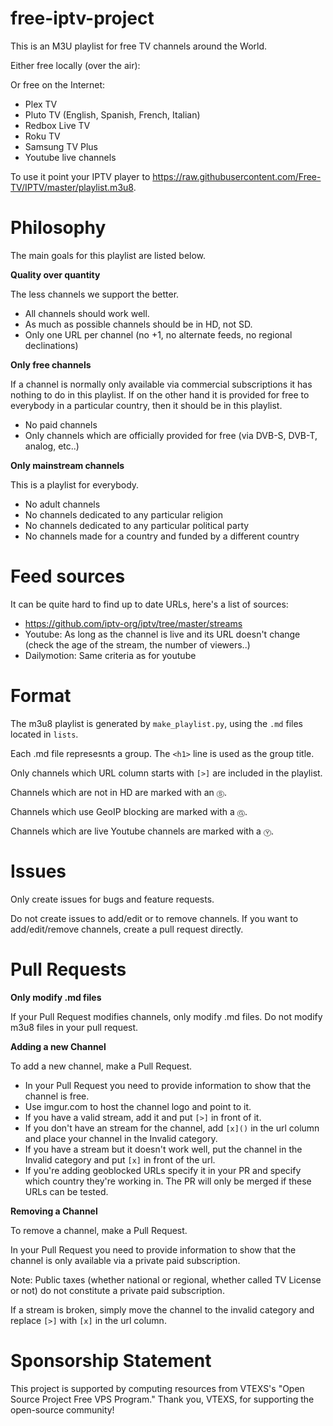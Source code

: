 free-iptv-project
=======

This is an M3U playlist for free TV channels around the World.

Either free locally (over the air):


Or free on the Internet:

- Plex TV
- Pluto TV (English, Spanish, French, Italian)
- Redbox Live TV
- Roku TV
- Samsung TV Plus
- Youtube live channels

To use it point your IPTV player to https://raw.githubusercontent.com/Free-TV/IPTV/master/playlist.m3u8.

Philosophy
==========

The main goals for this playlist are listed below.

**Quality over quantity**

The less channels we support the better.

- All channels should work well.
- As much as possible channels should be in HD, not SD.
- Only one URL per channel (no +1, no alternate feeds, no regional declinations)

**Only free channels**

If a channel is normally only available via commercial subscriptions it has nothing to do in this playlist. If on the other hand it is provided for free to everybody in a particular country, then it should be in this playlist.

- No paid channels
- Only channels which are officially provided for free (via DVB-S, DVB-T, analog, etc..)

**Only mainstream channels**

This is a playlist for everybody.

- No adult channels
- No channels dedicated to any particular religion
- No channels dedicated to any particular political party
- No channels made for a country and funded by a different country

Feed sources
============

It can be quite hard to find up to date URLs, here's a list of sources:

- https://github.com/iptv-org/iptv/tree/master/streams
- Youtube: As long as the channel is live and its URL doesn't change (check the age of the stream, the number of viewers..)
- Dailymotion: Same criteria as for youtube

Format
======

The m3u8 playlist is generated by `make_playlist.py`, using the `.md` files located in `lists`.

Each .md file represesnts a group. The `<h1>` line is used as the group title.

Only channels which URL column starts with `[>]` are included in the playlist.

Channels which are not in HD are marked with an `Ⓢ`.

Channels which use GeoIP blocking are marked with a `Ⓖ`.

Channels which are live Youtube channels are marked with a `Ⓨ`.

Issues
======

Only create issues for bugs and feature requests.

Do not create issues to add/edit or to remove channels. If you want to add/edit/remove channels, create a pull request directly.

Pull Requests
=============

**Only modify .md files**

If your Pull Request modifies channels, only modify .md files. Do not modify m3u8 files in your pull request.

**Adding a new Channel**

To add a new channel, make a Pull Request.

- In your Pull Request you need to provide information to show that the channel is free.
- Use imgur.com to host the channel logo and point to it.
- If you have a valid stream, add it and put `[>]` in front of it.
- If you don't have an stream for the channel, add `[x]()` in the url column and place your channel in the Invalid category.
- If you have a stream but it doesn't work well, put the channel in the Invalid category and put `[x]` in front of the url.
- If you're adding geoblocked URLs specify it in your PR and specify which country they're working in. The PR will only be merged if these URLs can be tested.

**Removing a Channel**

To remove a channel, make a Pull Request.

In your Pull Request you need to provide information to show that the channel is only available via a private paid subscription.

Note: Public taxes (whether national or regional, whether called TV License or not) do not constitute a private paid subscription.

If a stream is broken, simply move the channel to the invalid category and replace `[>]` with `[x]` in the url column.

Sponsorship Statement
======

This project is supported by computing resources from VTEXS's "Open Source Project Free VPS Program."
Thank you, VTEXS, for supporting the open-source community!
